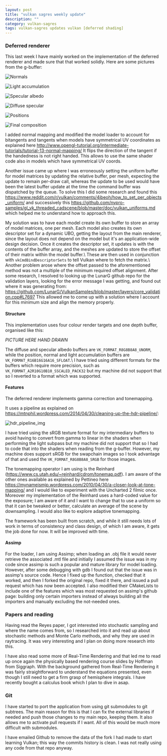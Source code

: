 ```yaml
---
layout: post
title: "vulkan sagres weekly update"
description: ""
category: vulkan-sagres
tags: vulkan-sagres updates vulkan [deferred shading]
---
```

### Deferred renderer
This last week I have mainly worked on the implementation of the deferred
renderer and made sure that that worked solidly.
Here are some pictures from the g-buffer:

![Normals](http://i.imgur.com/rJSjVzA.jpg)

![Light accumulation](http://i.imgur.com/RRQh6pc.jpg)

![Specular albedo](http://i.imgur.com/VmdWEAu.jpg)

![Diffuse specular](http://i.imgur.com/LdcdNIK.jpg)

![Positions](http://i.imgur.com/bLtRjaE.jpg)

![Final composition](http://i.imgur.com/txcOr6h.png)

I added normal mapping and modified the model loader to account for
bitangents and tangents when models have symmetrical UV coordinates as
explained here
<http://www.opengl-tutorial.org/intermediate-tutorials/tutorial-13-normal-mapping/>
It
flips the direction of the tangent if the handedness is not right handed.
This allows to use the same shader code also in models which have 
symmetrical UV coords.

Another issue came up where I was erroneously setting the uniform buffer for
model matrices by updating the relative buffer, per mesh, expecting the update
to remain per-draw call, whereas the update to be used would have been the
latest buffer update at the time the command buffer was dispatched by the queue.
To solve this I did some research and found this
<https://www.reddit.com/r/vulkan/comments/4ibeoh/how_to_set_per_objects_uniform/>
and successively this
<https://github.com/nvpro-samples/gl_vk_threaded_cadscene/blob/master/doc/vulkan_uniforms.md>
which helped me to understand how to approach this.

My solution was to have each model create its own buffer to store an array of
model matrices, one per mesh. Each model also creates its own descriptor set
for a dynamic UBO, getting the layout from the main renderer, since the layout
does not depend on the model but it's an application-wide design decision.
Once it creates the descriptor set, it updates is with the contents of the
buffer array, and the meshes are updated to store the offset of their
matrix within the model buffer.\\
These are then used in conjunction with `vkCmdBindDescriptorSets` to tell
Vulkan where to fetch the matrix.\\
Another problem arose where the offset passed to the aforementioned method was
not a multiple of the minimum required offset alignment.
After some research, I resolved to looking up the LunarG github repo for the
validation layers, looking for the error message I was getting, and found out
where it was generating from:
<https://github.com/LunarG/VulkanSamples/blob/master/layers/core_validation.cpp#L7697>
This allowed me to come up with a solution where I account for this minimum size
and align the memory properly.

#### Structure
This implementation uses four colour render targets and one depth buffer,
organised like this:

*PICTURE HERE HAND DRAWN*

The diffuse and specular albedo buffers are `VK_FORMAT_R8G8B8A8_UNORM`,
while the position, normal and light accumulation buffers are
`VK_FORMAT_R16B16G16A16_SFLOAT`.\\
I have tried using different formats for the buffers which require more
precision, such as `VK_FORMAT_A2R10G10B10_SSCALED_PACK32` but my machine
did not support that so I reverted to a format which was supported.

#### Features
The deferred renderer implements gamma correction and tonemapping.

It uses a pipeline as explained on
<https://mtnphil.wordpress.com/2014/04/30/cleaning-up-the-hdr-pipeline/>:

![hdr_pipeline_img](https://mtnphil.files.wordpress.com/2014/04/pipeline.jpg)

I have tried using the sRGB texture format for my intermediary buffers to avoid
having to convert from gamma to linear in the shaders when performing the light
subpass but my machine did not support that so I had to code that into the 
shaders when reading from the g-buffer.
However, my machine does support sRGB for the swapchain images so I took
advantage of that and used the `VK_FORMAT_R8G8B8A8_SRGB` for those images.

The tonemapping operator I am using is the Reinhard
(<https://www.cs.utah.edu/~reinhard/cdrom/tonemap.pdf>). I am aware of the
other ones available as explained by Pettineo here
<https://mynameismjp.wordpress.com/2010/04/30/a-closer-look-at-tone-mapping/>
and I would like to experiment with the Uncharted 2 filmic once.
Moreover my implementation of the Reinhard uses a hard-coded value for the
exposure; I am aware of it and I want to change that to use a uniform so
that it can be tweaked or better, calculate an average of the scene by
downsampling. I would also like to explore adaptive tonemapping.

The framework has been built from scratch, and while it still needs lots of
work in terms of consistency and class design, of which I am aware, it gets
the job done for now. It will be improved with time.

#### Assimp
For the loader, I am using Assimp; when loading an .obj file it would
never retrieve the associated .mtl file and initially I assumed the issue
was in my code since assimp is such a popular and mature library for model
loading. However, after some debugging with gdb I found out that the issue
was in assimp's source code.
Hence I fixed up the function, checked that it worked, and then I forked
the original repo, fixed it there, and issued a pull request which has
now been accepted.
I also modified their CMakeLists to include one of the features which was
most requested on assimp's github page: building only certain importers
instead of always building all the importers and manually excluding the
not-needed ones.

### Papers and reading
Having read the Reyes paper, I got interested into stochastic sampling and
where the name comes from, so I researched into it and read up about
stochastic methods and Monte Carlo methods, and why they are used in
raytracing.
It was very interesting and I plan on doing more research into this.

I have also read some more of Real-Time Rendering and that led me to
read up once again the physically based rendering course slides
by Hoffman from Siggraph. With the background gathered from Real-Time
Rendering it was fairly straightforward to understand the equations
presented, even though I still need to get a firm grasp of
hemisphere integrals. I have recently bought a calculus book which I
plan to dive in asap.

### Git
I have started to port the application from using git submodules to
git subtrees. The main reason for this is that I can fix the external
libraries if needed and push those changes to my main repo, keeping them.
It also allows me to activate pull requests if I want.
All of this would be much more difficult with submodules.

I have emailed Github to remove the data of the fork I had made to start
learning Vulkan; this way the commits history is clean. I was not really
using any code from that repo anyway.
